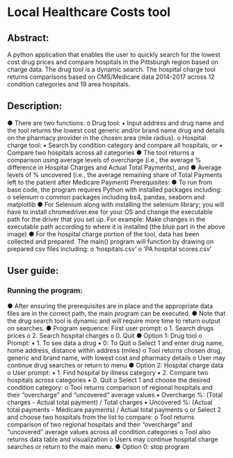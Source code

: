 # Local Healthcare Costs tool
## Abstract:
A python application that enables the user to quickly search for the lowest cost drug prices and compare hospitals in the Pittsburgh region based on charge data. The drug tool is a dynamic search. The hospital charge tool returns comparisons based on CMS/Medicare data 2014-2017 across 12 condition categories and 19 area hospitals.

## Description:
● There are two functions:
o Drug tool:
▪ Input address and drug name and the tool returns the lowest cost generic and/or brand name drug and details on the pharmacy provider in the chosen area (mile radius).
o Hospital charge tool:
▪ Search by condition category and compare all hospitals, or
▪ Compare two hospitals across all categories
● The tool returns a comparison using average levels of overcharge (i.e., the average % difference in Hospital Charges and Actual Total Payments), and
● Average levels of % uncovered (i.e., the average remaining share of Total Payments left to the patient after Medicare Payment)
Prerequisites:
● To run from base code, the program requires Python with installed packages including:
o selenium
o common packages including bs4, pandas, seaborn and matplotlib
● For Selenium along with installing the selenium library; you will have to install chromedriver.exe for your OS and change the executable path for the driver that you set up. For example:
Make changes in the executable path according to where it is installed (the blue part in the above image)
● For the hospital charge portion of the tool, data has been collected and prepared. The main() program will function by drawing on prepared csv files including:
o ‘hospitals.csv’
o ‘PA hospital scores.csv’

## User guide:

### Running the program:
● After ensuring the prerequisites are in place and the appropriate data files are in the correct path, the main program can be executed.
● Note that the drug search tool is dynamic and will require more time to return output on searches.
● Program sequence: First user prompt:
o 1. Search drugs prices
o 2. Search hospital charges
o 0. Quit
● Option 1: Drug tool
o Prompt:
▪ 1. To see data a drug
▪ 0: To Quit
o Select 1 and enter drug name, home address, distance within address (miles)
o Tool returns chosen drug, generic and brand name, with lowest cost and pharmacy details
o User may continue drug searches or return to menu
● Option 2: Hospital charge data
o User prompt:
▪ 1. Find hospital by illness category
▪ 2. Compare two hospitals across categories
▪ 0. Quit
o Select 1 and choose the desired condition category:
o Tool returns comparison of regional hospitals and their “overcharge” and “uncovered” average values
▪ Overcharge %: (Total charges - Actual total payment) / Total charges
▪ Uncovered %: (Actual total payments - Medicare payments) / Actual total payments
o or Select 2 and choose two hospitals from the list to compare:
o Tool returns comparison of two regional hospitals and their “overcharge” and “uncovered” average values across all condition categories
o Tool also returns data table and visualization
o Users may continue hospital charge searches or return to the main menu.
● Option 0: stop program
